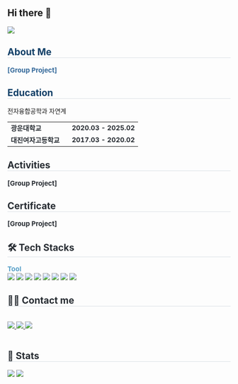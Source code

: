## Hi there 👋


<div align= "left">
    <img src="https://capsule-render.vercel.app/api?type=waving&color=0:47d1ff,100:f37ce9&height=180&text=Eunji's%20Journal&animation=fadeIn&fontColor=656161&fontSize=70" />
    </div>
    <div align= "left"> 
    <h2 style="border-bottom: 1px solid #d8dee4; color: #113F67;"> About Me </h2>  
    <div style="font-weight: 700; font-size: 15px; text-align: left; color: #34699A;"> [Group Project] </div> 
    </div>
    <div align= "left">
    <h2 style="border-bottom: 1px solid #d8dee4; color: #113F67;"> Education </h2>  
    <table style="border-collapse:collapse; font-weight:700; font-size:15px; color:#282d33;">
    <tr>
        <td style="padding-right:20px;"> 광운대학교 </td> 
        </td> 전자융합공학과 </td>
        <td>2020.03 - 2025.02</td>
    </tr>
    <tr>
        <td style="padding-right:20px;"> 대진여자고등학교</td>
        </td> 자연계 </td>
        <td>2017.03 - 2020.02</td>
    </tr>
    </table>
    </div>
    <div align= "left">
    <h2 style="border-bottom: 1px solid #d8dee4; color: #282d33;"> Activities </h2>  
    <div style="font-weight: 700; font-size: 15px; text-align: left; color: #282d33;"> [Group Project] </div> 
    </div>
    <div align= "left">
    <h2 style="border-bottom: 1px solid #d8dee4; color: #282d33;"> Certificate </h2>  
    <div style="font-weight: 700; font-size: 15px; text-align: left; color: #282d33;"> [Group Project] </div> 
    </div>
    <div align= "left">
    <h2 style="border-bottom: 1px solid #d8dee4; color: #282d33;"> 🛠️ Tech Stacks </h2>  
    <div style="font-weight: 700; font-size: 15px; text-align: left; color: #58A0C8;"> Tool </div> 
    <div style="margin: 0 auto; text-align: left;" align= "left"> <img src="https://img.shields.io/badge/C-A8B9CC?style=flat&logo=C&logoColor=white">
          <img src="https://img.shields.io/badge/Matlab-0076a8?style=flat&logo=Matlab&logoColor=white">
          <img src="https://img.shields.io/badge/Linux-FCC624?style=flat&logo=Linux&logoColor=white">
          <img src="https://img.shields.io/badge/Github-181717?style=flat&logo=Github&logoColor=white">
          <img src="https://img.shields.io/badge/Matlab-E16737?style=flat">
          <img src="https://img.shields.io/badge/Verdi-563586?style=flat">
          <img src="https://img.shields.io/badge/VCS-563586?style=flat">
          <img src="https://img.shields.io/badge/ADS-E90029?style=flat">
          </div>
    </div>
    <div align= "left">
    <h2 style="border-bottom: 1px solid #d8dee4; color: #282d33;"> 🧑‍💻 Contact me </h2> <br> 
    <div align= "left"> <a href=jj.s001> <img src="https://img.shields.io/badge/Instagram-E4405F?style=flat&logo=Instagram&logoColor=white&link=jj.s001"> </a>
         <a href=mailto:~@gmail.com> <img src="https://img.shields.io/badge/Gmail-EA4335?style=flat&logo=Gmail&logoColor=white&link=mailto:~@gmail.com"> </a>
         <a href=~....> <img src="https://img.shields.io/badge/Notion-000000?style=flat&logo=Notion&logoColor=white&link=~...."> </a>
          </div>  <br> 
    <div align= "left">  </div> 
    </div>
    <div align= "left"> 
    <h2 style="border-bottom: 1px solid #d8dee4; color: #282d33;"> 🏅 Stats </h2> <div align= "left"> <img src="https://github-readme-stats.vercel.app/api?username=2735C&custom_title=2735C's Github Stat&bg_color=180,000000,&title_color=000000&text_color=000000"
        /> <img src="https://github-readme-stats.vercel.app/api/top-langs/?username=2735C&layout=compact&bg_color=180,000000,&title_color=000000&text_color=000000"
          /> </div> 
    </div>
    


<!--
**2735C/2735C** is a ✨ _special_ ✨ repository because its `README.md` (this file) appears on your GitHub profile.

Here are some ideas to get you started:

- 🔭 I’m currently working on ...
- 🌱 I’m currently learning ...
- 👯 I’m looking to collaborate on ...
- 🤔 I’m looking for help with ...
- 💬 Ask me about ...
- 📫 How to reach me: ...
- 😄 Pronouns: ...
- ⚡ Fun fact: ...
-->
